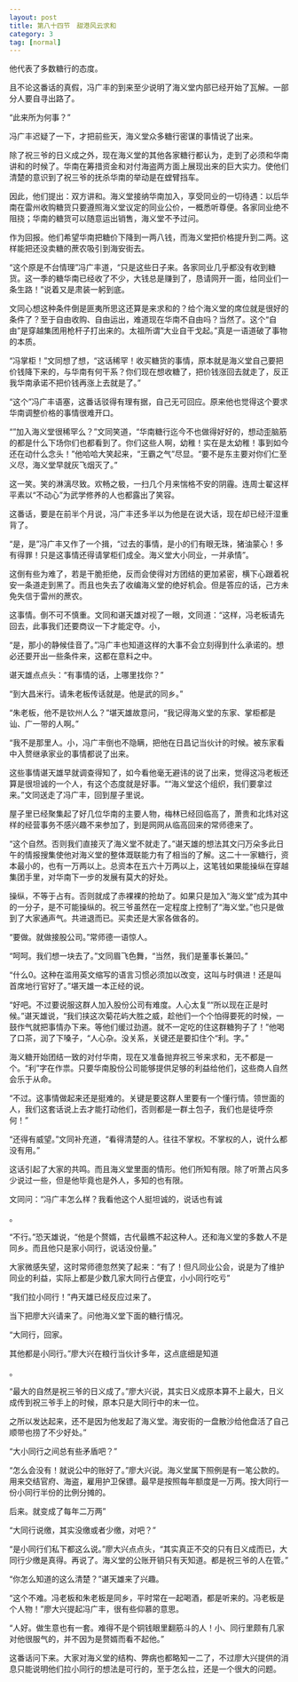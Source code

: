 ```yaml
---
layout: post
title: 第八十四节　甜港风云求和
category: 3
tag: [normal]
---
```


他代表了多数糖行的态度。

且不论这番话的真假，冯广丰的到来至少说明了海义堂内部已经开始了瓦解。一部分人要自寻出路了。

“此来所为何事？”

冯广丰迟疑了一下，才把前些天，海义堂众多糖行密谋的事情说了出来。

除了祝三爷的日义成之外，现在海义堂的其他各家糖行都认为，走到了必须和华南讲和的时候了。华南在筹措资金和对付海盗两方面上展现出来的巨大实力。使他们清楚的意识到了祝三爷的抚杀华南的举动是在螳臂挡车。

因此，他们提出：双方讲和。海义堂接纳华南加入，享受同业的一切待遇：以后华南在雷州收购糖货只要遵照海义堂议定的同业公价，一概悉听尊便。各家同业绝不阻挠；华南的糖货可以随意运出销售，海义堂不予过问。

作为回报。他们希望华南把糖价下降到一两八钱，而海义堂把价格提升到二两。这样能把还没卖糖的蔗农吸引到海安街去。

“这个原是不台情理”冯广丰道，“只是这些日子来。各家同业几乎都没有收到糖货。这一季的糖华南已经收了不少，大钱总是赚到了，恳请网开一面，给同业们一条生路！”说着又是肃装一躬到底。

文同心想这种条件倒是匪夷所思这还算是来求和的？给个海义堂的席位就是很好的条件了？至于自由收购、自由运出，难道现在华南不自由吗？当然了。这个“自由”是穿越集团用枪杆子打出来的。太祖所谓“大业自干戈起。”真是一语道破了事物的本质。

“冯掌柜！”文同想了想，“这话稀罕！收买糖货的事情，原本就是海义堂自己要把价钱降下来的，与华南有何干系？你们现在想收糖了，把价钱涨回去就走了，反正我华南承诺不把价钱再涨上去就是了。”

“这个”冯广丰语塞，这番话驳得有理有据，自己无可回应。原来他也觉得这个要求华南调整价格的事情很难开口。

“”加入海义堂很稀罕么？”文同笑道，“华南糖行迄今不也做得好好的，想动歪脑筋的都是什么下场你们也都看到了。你们这些人啊，幼稚！实在是太幼稚！事到如今还在动什么念头！”他哈哈大笑起来，“王霸之气”尽显。“要不是东主要对你们仁至义尽，海义堂早就灰飞烟灭了。”

这一笑。笑的淋漓尽致。欢畅之极，一扫几个月来惴格不安的阴霾。连周士翟这样平素以“不动心”为武学修养的人也都露出了笑容。

这番话，要是在前半个月说，冯广丰还多半以为他是在说大话，现在却已经汗湿重背了。

“是，是”冯广丰又作了一个揖，“过去的事情，是小的们有眼无珠，猪油蒙心！多有得罪！只是这事情还得请掌柜们成全。海义堂大小同业，一并承情”。

这倒有些为难了，若是干脆拒绝，反而会使得对方团结的更加紧密，横下心跟着祝安一条道走到黑了。而且也失去了收编海义堂的绝好机会。但是答应的话，己方未免失信于雷州的蔗农。

这事情。倒不可不慎重。文同和谌天雄对视了一眼，文同道：“这样，冯老板请先回去，此事我们还要商议一下才能定夺。小，

“是，那小的静候佳音了。”冯广丰也知道这样的大事不会立刻得到什么承诺的。想必还要开出一些条件来，这都在意料之中。

谌天雄点点头：“有事情的话，上哪里找你？”

“到大昌米行。请朱老板传话就是。他是武的同乡。”

“朱老板，他不是钦州人么？”堪天雄故意问，“我记得海义堂的东家、掌柜都是讪、广一带的人啊。”

“我不是那里人。小，冯广丰倒也不隐瞒，把他在日昌记当伙计的时候。被东家看中入赘继承家业的事情都说了出来。

这些事情谌天雄早就调查得知了，如今看他毫无避讳的说了出来，觉得这冯老板还算是很坦诚的一个人，有这个态度就是好事。““海义堂这个组织，我们要拿过来。”文同送走了冯广丰，回到屋子里说。

屋子里已经聚集起了好几位华南的主要人物，梅林已经回临高了，萧贵和北炜对这样的经营事务不感兴趣不来参加了，到是网网从临高回来的常师德来了。

“这个自然。否则我们直接灭了海义堂不就走了。”谌天雄的想法其文闩万朵多此日午的情报搜集使他对海义堂的整体溉联能力有了相当的了解。这二十一家糖行，资本最小的，也有一万两以上。总资本在五六十万两以上，这笔钱如果能操纵在穿越集团手里，对华南下一步的发展有莫大的好处。

操纵，不等于占有。否则就成了赤裸裸的抢劫了。如果只是加入“海义堂”成为其中的一分子，是不可能操纵的。祝三爷虽然在一定程度上控制了“海义堂。”也只是做到了大家通声气。共进退而已。买卖还是大家各做各的。

“要做。就做接股公司。”常师德一语惊人。

“呵呵。我们想一块去了。”文同眉飞色舞，“当然，我们是董事长兼凹。”

“什么0。这种在滥用英文缩写的语言习惯必须加以改变，这叫与时俱进！还是叫首席地行官好了。”堪天雄一本正经的说。

“好吧。不过要说服这群人加入股份公司有难度。人心太复““所以现在正是时候。”谌天雄说，“我们挟这次菊花屿大胜之威，趁他们一个个怕得要死的时候，一鼓作气就把事情办下来。等他们缓过劲道。就不一定吃的住这群糖狗子了！”他喝了口茶，润了下嗓子，“人心杂。没关系，关键还是要扣住个“利。字。”

海义糖开始团结一致的对付华南，现在又准备抛弃祝三爷来求和，无不都是一个。“利”字在作祟。只要华南股份公司能够提供足够的利益给他们，这些商人自然会乐于从命。

“不过。这事情做起来还是挺难的。关键是要这群人里要有一个懂行情。领世面的人，我们这套话说上去才能打动他们，否则都是一群土包子，我们也是徒呼奈何！”

“还得有威望。”文同补充道，“看得清楚的人。往往不掌权。不掌权的人，说什么都没有用。”

这话引起了大家的共鸣。而且海义堂里面的情形。他们所知有限。除了听萧占风多少说过一些，但是他毕竟也是外人，多知的也有限。

文同问：“冯广丰怎么样？我看他这个人挺坦诚的，说话也有诚

。

“不行。”恐天雄说，“他是个赘婿，古代最瞧不起这种人。还和海义堂的多数人不是同乡。而且他只是家小同行，说话没份量。”

大家微感失望，这时常师德忽然笑了起来：“有了！但凡同业公会，说是为了维护同业的利益，实际上都是少数几家大同行占便宜，小小同行吃亏”

“我们拉小同行！”冉天雄已经反应过来了。

当下把廖大兴请来了。问他海义堂下面的糖行情况。

“大同行，回家。

其他都是小同行。”廖大兴在粮行当伙计多年，这点底细是知道

。

“最大的自然是祝三爷的日义成了。”廖大兴说，其实日义成原本算不上最大，日义成传到祝三爷手上的时候，原本只是大同行中的末一位。

之所以发达起来，还不是因为他发起了海义堂。海安街的一盘散沙给他盘活了自己顺带也捞了不少好处。”

“大小同行之间总有些矛盾吧？”

“怎么会没有！就说公中的账好了。”廖大兴说。海义堂属下照例是有一笔公款的。用来交结官府、海盗，雇用护卫保镖。最早是按照每年额度是一万两。按大同行一份小同行半份的比例分摊的。

后来。就变成了每年二万两”

“大同行说缴，其实没缴或者少缴，对吧？”

“是小同行们私下都这么说。”廖大兴点点头，“其实真正不交的只有日义成而已，大同行少缴是真得。再说了。海义堂的公账开销只有天知道。都是祝三爷的人在管。”

“你怎么知道的这么清楚？”谌天雄来了兴趣。

“这个不难。冯老板和朱老板是同乡，平时常在一起喝酒，都是听来的。冯老板是个人物！”廖大兴提起冯广丰，很有些仰慕的意思。

“人好。做生意也有一套。难得不是个铜钱眼里翻筋斗的人！小、同行里颇有几家对他很服气的，并不因为是赘婿而看不起他。”

这番话问下来。大家对海义堂的结构、弊病也都略知一二了，不过廖大兴提供的消息只能说明他们拉小同行的想法是可行的，至于怎么拉，还是一个很大的问题。